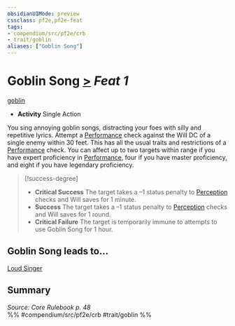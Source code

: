 ```yaml
---
obsidianUIMode: preview
cssclass: pf2e,pf2e-feat
tags:
- compendium/src/pf2e/crb
- trait/goblin
aliases: ["Goblin Song"]
---
```

# Goblin Song  [>](rules/core-rulebook/chapter-9-playing-the-game.md#Actions "Single Action") *Feat 1*  
[goblin](rules/traits/goblin.md "Goblin Ancestry & Heritage Trait")  

- **Activity** Single Action

You sing annoying goblin songs, distracting your foes with silly and repetitive lyrics. Attempt a [Performance](compendium/skills.md#Performance) check against the Will DC of a single enemy within 30 feet. This has all the usual traits and restrictions of a [Performance](compendium/skills.md#Performance) check. You can affect up to two targets within range if you have expert proficiency in [Performance](compendium/skills.md#Performance), four if you have master proficiency, and eight if you have legendary proficiency.

> [!success-degree] 
> - **Critical Success** The target takes a –1 status penalty to [Perception](compendium/skills.md#Perception) checks and Will saves for 1 minute.
> - **Success** The target takes a –1 status penalty to [Perception](compendium/skills.md#Perception) checks and Will saves for 1 round.
> - **Critical Failure** The target is temporarily immune to attempts to use Goblin Song for 1 hour.

## Goblin Song leads to...

[Loud Singer](compendium/feats/loud-singer-apg.md)

## Summary

*Source: Core Rulebook p. 48*  
%% #compendium/src/pf2e/crb #trait/goblin %%